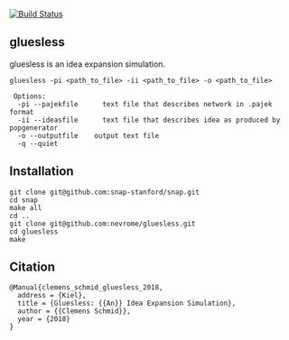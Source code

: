 [![Build Status](https://travis-ci.com/nevrome/gluesless.svg?token=vxsQ9RjxoGASGtX4Q8jc&branch=master)](https://travis-ci.com/nevrome/gluesless)

## gluesless

gluesless is an idea expansion simulation. 

```
gluesless -pi <path_to_file> -ii <path_to_file> -o <path_to_file>

 Options:
  -pi --pajekfile	   text file that describes network in .pajek format
  -ii --ideasfile	   text file that describes idea as produced by popgenerator
  -o --outputfile    output text file
  -q --quiet
```

## Installation

```
git clone git@github.com:snap-stanford/snap.git
cd snap	
make all
cd ..
git clone git@github.com:nevrome/gluesless.git
cd gluesless
make
```

## Citation

```
@Manual{clemens_schmid_gluesless_2018,
  address = {Kiel},
  title = {Gluesless: {{An}} Idea Expansion Simulation},
  author = {{Clemens Schmid}},
  year = {2018}
}
```
